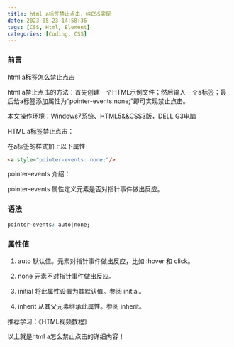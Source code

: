 ```yaml
---
title: html a标签禁止点击，纯CSS实现
date: 2023-05-23 14:58:36
tags: [CSS, Html, Element]
categories: [Coding, CSS]
---
```


### 前言

html a标签怎么禁止点击

html a禁止点击的方法：首先创建一个HTML示例文件；然后输入一个a标签；最后给a标签添加属性为“pointer-events:none;”即可实现禁止点击。

本文操作环境：Windows7系统、HTML5&&CSS3版，DELL G3电脑

HTML a标签禁止点击：

在a标签的样式加上以下属性

```html
<a style="pointer-events: none;"/>
```

pointer-events 介绍：

pointer-events 属性定义元素是否对指针事件做出反应。

### 语法
```css
pointer-events: auto|none;
```
### 属性值

1. auto 默认值。元素对指针事件做出反应，比如 :hover 和 click。

2. none 元素不对指针事件做出反应。

3. initial 将此属性设置为其默认值。参阅 initial。

4. inherit 从其父元素继承此属性。参阅 inherit。

推荐学习：《HTML视频教程》

以上就是html a怎么禁止点击的详细内容！